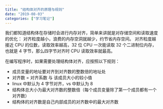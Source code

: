 ```yaml
---
title: "结构体对齐的原理与规则"
date: "2019-08-03"
categories: ["学习笔记"]
---
```


我们都知道结构体在存储时会进行内存对齐，简单来讲就是对存储空间和读取速度的优化：
对齐粒度越小，浪费的内存空洞就越少，约节省内存空间。
对齐粒度越接近 CPU 的位数，读取效率越高，32 位 CPU 一次能读取 32 个二进制位内存，也就是 4 字节，那么四字节对齐时 CPU 读取效率就最高。

在编写程序时，如果需要处理结构体对齐，应按照以下规则：

- 成员变量的地址要对齐到对齐数的整数倍的地址处
- 对齐数 = 对齐系数 与 该成员大小的较小值
- linux 中默认为 4 字节对齐，vs 中默认为 8
- 结构体总大小为最大对齐数的整数倍（每个成员变量除了第一个成员都有一个对齐数）
- 结构体的对齐数是自己内部成员的对齐数中的最大对齐数
